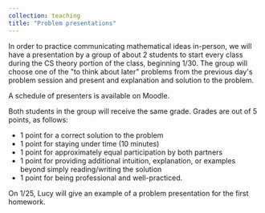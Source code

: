 ```yaml
---
collection: teaching
title: "Problem presentations"
---
```


In order to practice communicating mathematical ideas in-person, we will have a
presentation by a group of about 2 students to start every class during the CS theory
portion of the class, beginning 1/30. The group will choose one of the "to
think about later" problems from the previous day's problem session and present
and explanation and solution to the problem.

A schedule of presenters is available on Moodle.

Both students in the group will receive the same grade. Grades are out of 5
points, as follows:
* 1 point for a correct solution to the problem
* 1 point for staying under time (10 minutes)
* 1 point for approximately equal participation by both partners
* 1 point for providing additional intuition, explanation, or examples beyond
    simply reading/writing the solution
* 1 point for being professional and well-practiced.

On 1/25, Lucy will give an example of a problem presentation for the first
homework.
